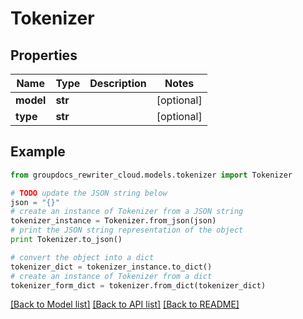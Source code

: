 # Tokenizer


## Properties
Name | Type | Description | Notes
------------ | ------------- | ------------- | -------------
**model** | **str** |  | [optional] 
**type** | **str** |  | [optional] 

## Example

```python
from groupdocs_rewriter_cloud.models.tokenizer import Tokenizer

# TODO update the JSON string below
json = "{}"
# create an instance of Tokenizer from a JSON string
tokenizer_instance = Tokenizer.from_json(json)
# print the JSON string representation of the object
print Tokenizer.to_json()

# convert the object into a dict
tokenizer_dict = tokenizer_instance.to_dict()
# create an instance of Tokenizer from a dict
tokenizer_form_dict = tokenizer.from_dict(tokenizer_dict)
```
[[Back to Model list]](../README.md#documentation-for-models) [[Back to API list]](../README.md#documentation-for-api-endpoints) [[Back to README]](../README.md)


